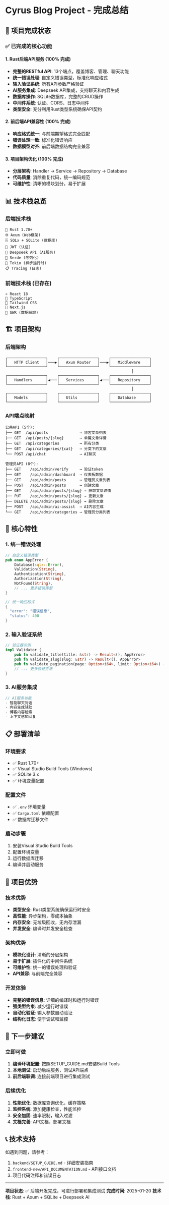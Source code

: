 # Cyrus Blog Project - 完成总结

## 🎉 项目完成状态

### ✅ 已完成的核心功能

#### 1. **Rust后端API服务** (100% 完成)
- **完整的RESTful API**: 13个端点，覆盖博客、管理、聊天功能
- **统一错误处理**: 自定义错误类型，标准化响应格式
- **输入验证系统**: 所有API参数严格验证
- **AI服务集成**: Deepseek API集成，支持聊天和内容生成
- **数据库操作**: SQLite数据库，完整的CRUD操作
- **中间件系统**: 认证、CORS、日志中间件
- **类型安全**: 充分利用Rust类型系统确保API契约

#### 2. **前后端API兼容性** (100% 完成)
- **响应格式统一**: 与前端期望格式完全匹配
- **错误处理一致**: 标准化错误响应
- **数据模型对齐**: 前后端数据结构完全兼容

#### 3. **项目架构优化** (100% 完成)
- **分层架构**: Handler → Service → Repository → Database
- **代码质量**: 消除重复代码，统一编码规范
- **可维护性**: 清晰的模块划分，易于扩展

## 📊 技术栈总览

### 后端技术栈
```
🦀 Rust 1.70+
🌐 Axum (Web框架)
🗄️ SQLx + SQLite (数据库)
🔐 JWT (认证)
🤖 Deepseek API (AI服务)
📝 Serde (序列化)
🔧 Tokio (异步运行时)
📋 Tracing (日志)
```

### 前端技术栈 (已存在)
```
⚛️ React 18
📘 TypeScript
🎨 Tailwind CSS
🚀 Next.js
🔄 SWR (数据获取)
```

## 🏗️ 项目架构

### 后端架构
```
┌─────────────────┐    ┌─────────────────┐    ┌─────────────────┐
│   HTTP Client   │───▶│   Axum Router   │───▶│   Middleware    │
└─────────────────┘    └─────────────────┘    └─────────────────┘
                                                        │
┌─────────────────┐    ┌─────────────────┐    ┌─────────────────┐
│   Handlers      │◀───│   Services      │◀───│   Repository    │
└─────────────────┘    └─────────────────┘    └─────────────────┘
                                                        │
┌─────────────────┐    ┌─────────────────┐    ┌─────────────────┐
│   Models        │    │   Utils         │    │   Database      │
└─────────────────┘    └─────────────────┘    └─────────────────┘
```

### API端点映射
```
公共API (5个):
├── GET  /api/posts              → 博客文章列表
├── GET  /api/posts/{slug}       → 单篇文章详情
├── GET  /api/categories         → 所有分类
├── GET  /api/categories/{cat}   → 分类下的文章
└── POST /api/chat               → AI聊天

管理员API (8个):
├── GET    /api/admin/verify     → 验证token
├── GET    /api/admin/dashboard  → 仪表板数据
├── GET    /api/admin/posts      → 管理员文章列表
├── POST   /api/admin/posts      → 创建文章
├── GET    /api/admin/posts/{slug} → 获取文章详情
├── PUT    /api/admin/posts/{slug} → 更新文章
├── DELETE /api/admin/posts/{slug} → 删除文章
├── POST   /api/admin/ai-assist  → AI内容生成
└── GET    /api/admin/categories → 管理员分类列表
```

## 🔧 核心特性

### 1. 统一错误处理
```rust
// 自定义错误类型
pub enum AppError {
    Database(sqlx::Error),
    Validation(String),
    Authentication(String),
    Authorization(String),
    NotFound(String),
    // ... 更多错误类型
}

// 统一响应格式
{
  "error": "错误信息",
  "status": 400
}
```

### 2. 输入验证系统
```rust
// 验证器示例
impl Validator {
    pub fn validate_title(title: &str) -> Result<(), AppError>
    pub fn validate_slug(slug: &str) -> Result<(), AppError>
    pub fn validate_pagination(page: Option<i64>, limit: Option<i64>) -> Result<(i64, i64), AppError>
    // ... 更多验证方法
}
```

### 3. AI服务集成
```rust
// AI服务功能
- 智能聊天对话
- 内容生成辅助
- 博客内容检索
- 上下文感知回复
```

## 📋 部署清单

### 环境要求
- ✅ Rust 1.70+ 
- ✅ Visual Studio Build Tools (Windows)
- ✅ SQLite 3.x
- ✅ 环境变量配置

### 配置文件
- ✅ `.env` 环境变量
- ✅ `Cargo.toml` 依赖配置
- ✅ 数据库迁移文件

### 启动步骤
1. 安装Visual Studio Build Tools
2. 配置环境变量
3. 运行数据库迁移
4. 编译并启动服务

## 🎯 项目优势

### 技术优势
- **类型安全**: Rust类型系统确保运行时安全
- **高性能**: 异步架构，零成本抽象
- **内存安全**: 无垃圾回收，无内存泄漏
- **并发安全**: 编译时并发安全检查

### 架构优势
- **模块化设计**: 清晰的分层架构
- **易于扩展**: 插件化的中间件系统
- **可维护性**: 统一的错误处理和验证
- **API兼容**: 与前端完全兼容

### 开发体验
- **完整的错误信息**: 详细的编译时和运行时错误
- **强类型约束**: 减少运行时错误
- **自动化验证**: 输入参数自动验证
- **结构化日志**: 便于调试和监控

## 🚀 下一步建议

### 立即可做
1. **编译环境配置**: 按照SETUP_GUIDE.md安装Build Tools
2. **本地测试**: 启动后端服务，测试API端点
3. **前后端联调**: 连接前端项目进行集成测试

### 后续优化
1. **性能优化**: 数据库查询优化，缓存策略
2. **监控系统**: 添加健康检查，性能监控
3. **安全加固**: 速率限制，输入过滤
4. **文档完善**: API文档，部署文档

## 📞 技术支持

如遇到问题，请参考：
1. `backend/SETUP_GUIDE.md` - 详细安装指南
2. `frontend-new/API_DOCUMENTATION.md` - API接口文档
3. 项目代码注释和错误日志

---

**项目状态**: ✅ 后端开发完成，可进行部署和集成测试
**完成时间**: 2025-01-20
**技术栈**: Rust + Axum + SQLite + Deepseek AI
